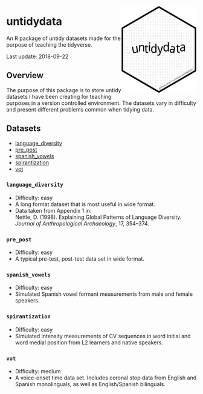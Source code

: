 
<p style="float:right">

<img src='https://raw.githubusercontent.com/jvcasillas/hex_stickers/master/stickers/untidydata.png' width='200px'/>

</p>

# untidydata

An R package of untidy datasets made for the purpose of teaching the
tidyverse.

Last update: 2018-09-22

## Overview

The purpose of this package is to store untidy datasets I have been
creating for teaching purposes in a version controlled environment. The
datasets vary in difficulty and present different problems common when
tidying data.

## Datasets

  - [language\_diversity](#language_diversity)
  - [pre\_post](#pre_post)
  - [spanish\_vowels](#spanish_vowels)
  - [spirantization](#spirantization)
  - [vot](#vot)

### `language_diversity`

  - Difficulty: easy
  - A long format dataset that is most useful in wide format.
  - Data taken from Appendix 1 in:  
    Nettle, D. (1998). Explaining Global Patterns of Language Diversity.
    *Journal of Anthropological Archaeology*, 17, 354–374.

### `pre_post`

  - Difficulty: easy
  - A typical pre-test, post-test data set in wide format.

### `spanish_vowels`

  - Difficulty: easy
  - Simulated Spanish vowel formant measurements from male and female
    speakers.

### `spirantization`

  - Difficulty: easy
  - Simulated intensity measurements of CV sequences in word initial and
    word medial position from L2 learners and native speakers.

### `vot`

  - Difficulty: medium
  - A voice-onset time data set. Includes coronal stop data from English
    and Spanish monolinguals, as well as English/Spanish bilinguals.
